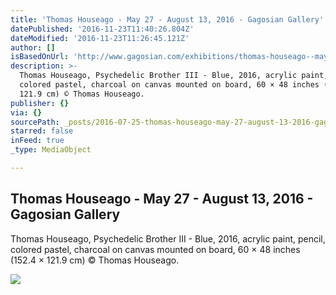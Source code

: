 ```yaml
---
title: 'Thomas Houseago - May 27 - August 13, 2016 - Gagosian Gallery'
datePublished: '2016-11-23T11:40:26.804Z'
dateModified: '2016-11-23T11:26:45.121Z'
author: []
isBasedOnUrl: 'http://www.gagosian.com/exhibitions/thomas-houseago--may-27-2016'
description: >-
  Thomas Houseago, Psychedelic Brother III - Blue, 2016, acrylic paint, pencil,
  colored pastel, charcoal on canvas mounted on board, 60 × 48 inches (152.4 ×
  121.9 cm) © Thomas Houseago.
publisher: {}
via: {}
sourcePath: _posts/2016-07-25-thomas-houseago-may-27-august-13-2016-gagosian-galler.md
starred: false
inFeed: true
_type: MediaObject

---
```

<article style=""><h1>Thomas Houseago - May 27 - August 13, 2016 - Gagosian Gallery</h1><p>Thomas Houseago, Psychedelic Brother III - Blue, 2016, acrylic paint, pencil, colored pastel, charcoal on canvas mounted on board, 60 × 48 inches (152.4 × 121.9 cm) © Thomas Houseago.</p><img src="http://www.gagosian.com/__data/da07cc27f5176cfaa3e502099903aed4.jpg" /></article>